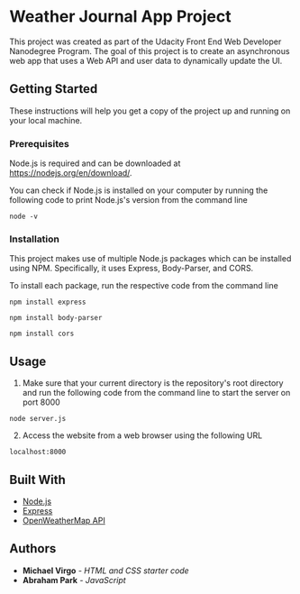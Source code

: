 # Weather Journal App Project

This project was created as part of the Udacity Front End Web Developer Nanodegree Program. The goal of this project is to create an asynchronous web app that uses a Web API and user data to dynamically update the UI.

## Getting Started

These instructions will help you get a copy of the project up and running on your local machine.

### Prerequisites

Node.js is required and can be downloaded at https://nodejs.org/en/download/.

You can check if Node.js is installed on your computer by running the following code to print Node.js's version from the command line
```
node -v
```

### Installation

This project makes use of multiple Node.js packages which can be installed using NPM. Specifically, it uses Express, Body-Parser, and CORS.

To install each package, run the respective code from the command line

```
npm install express
```
```
npm install body-parser
```
```
npm install cors
```

## Usage

1. Make sure that your current directory is the repository's root directory and run the following code from the command line to start the server on port 8000
```
node server.js
```

2. Access the website from a web browser using the following URL
```
localhost:8000
```

## Built With

* [Node.js](https://nodejs.org/en/)
* [Express](https://expressjs.com/)
* [OpenWeatherMap API](https://openweathermap.org/api)

## Authors

* **Michael Virgo** - *HTML and CSS starter code*
* **Abraham Park** - *JavaScript*
